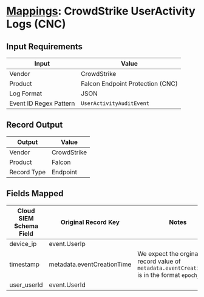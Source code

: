# [Mappings](README.md): CrowdStrike UserActivity Logs (CNC)

## Input Requirements

|Input|Value|
|-----|-----|
|Vendor|CrowdStrike|
|Product|Falcon Endpoint Protection (CNC)|
|Log Format|JSON|
|Event ID Regex Pattern|`UserActivityAuditEvent`|

## Record Output

|Output|Value|
|------|-----|
|Vendor|CrowdStrike|
|Product|Falcon|
|Record Type|Endpoint|

## Fields Mapped

|Cloud SIEM Schema Field|Original Record Key|Notes|
|-----------------------|-------------------|-----|
|device_ip|event.UserIp||
|timestamp|metadata.eventCreationTime|We expect the orginal record value of `metadata.eventCreationTime` is in the format `epoch_ms`|
|user_userId|event.UserId||

